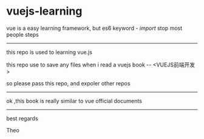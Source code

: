 # vuejs-learning

vue is a easy learning framework, but es6 keyword - *import*  stop most people steps

---

this repo is used to learning vue.js

this repo use to save any files when i read a vuejs book -- <VUEJS前端开发>

so please pass this repo, and expoler other repos

---

ok ,this book is really similar to vue official documents

---

best regards

Theo